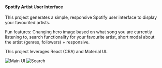 #### Spotify Artist User Interface

This project generates a simple, responsive Spotify user interface to display your favourited artists.

Fun features: Changing hero image based on what song you are currently listening to, search functionality for your favourite artist, short modal about the artist (genres, followers) + responsive.

This project leverages React (CRA) and Material UI.

![Main UI](https://raw.githubusercontent.com/savannahostrowski/spotify-ui/master/Spotify-UI.png)
![Search](https://raw.githubusercontent.com/savannahostrowski/spotify-ui/master/Maggie-Search.png)
